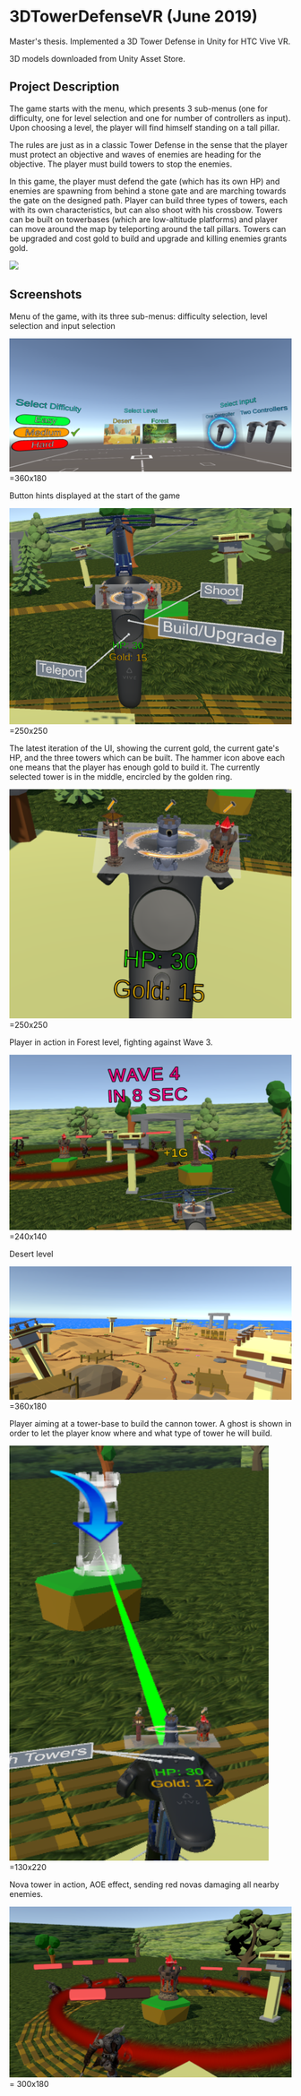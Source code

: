 # 3DTowerDefenseVR (June 2019)
Master's thesis. Implemented a 3D Tower Defense in Unity for HTC Vive VR.

3D models downloaded from Unity Asset Store.

## Project Description

The game starts with the menu, which presents 3 sub-menus (one for difficulty, one for level selection and one for number of controllers as input). Upon choosing a level, the player will find himself standing on a tall pillar.

The rules are just as in a classic Tower Defense in the sense that the player must protect an objective and waves of enemies are heading for the objective. The player must build towers to stop the enemies.

In this game, the player must defend the gate (which has its own HP) and enemies are spawning from behind a stone gate and are marching towards the gate on the designed path. Player can build three types of towers, each with its own characteristics, but can also shoot with his crossbow. Towers can be built on towerbases (which are low-altitude platforms) and player can move around the map by teleporting around the tall pillars. Towers can be upgraded and cost gold to build and upgrade and killing enemies grants gold.

![](3dtdvr.gif)

## Screenshots

Menu of the game, with its three sub-menus: difficulty selection, level selection and input selection

![](Screenshots/menu.png) =360x180

Button hints displayed at the start of the game

![](Screenshots/buttonhints.png) =250x250

The latest iteration of the UI, showing the current gold, the current gate's HP, and the three towers which can be built. The hammer icon above each one means that the player has enough gold to build it. The currently selected tower is in the middle, encircled by the golden ring.

![](Screenshots/ui.png) =250x250

Player in action in Forest level, fighting against Wave 3.

![](Screenshots/forest.png) =240x140

Desert level

![](Screenshots/desert.png) =360x180

Player aiming at a tower-base to build the cannon tower. A ghost is shown in order to let the player know where and what type of tower he will build.

![](Screenshots/build.png) =130x220

Nova tower in action, AOE effect, sending red novas damaging all nearby enemies.

![](Screenshots/nova.png) = 300x180

